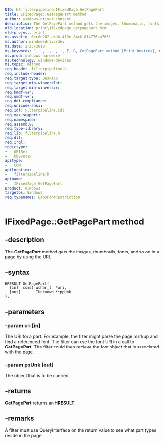 ```yaml
---
UID: NF:filterpipeline.IFixedPage.GetPagePart
title: IFixedPage::GetPagePart method
author: windows-driver-content
description: The GetPagePart method gets the images, thumbnails, fonts, and so on in a page by using the URI.
old-location: print\ifixedpage_getpagepart.htm
old-project: print
ms.assetid: 6ec8d282-eedb-419e-84cb-8f4776ea7650
ms.author: windowsdriverdev
ms.date: 2/23/2018
ms.keywords: ",  , ,, ., :, F, G, GetPagePart method [Print Devices], GetPagePart method [Print Devices], IFixedPage interface, GetPagePart,IFixedPage.GetPagePart, I, IFixedPage, IFixedPage interface [Print Devices], GetPagePart method, IFixedPage::GetPagePart, P, a, d, e, filterpipeline/IFixedPage::GetPagePart, filterpipeline_925ca634-7cac-41f6-b80f-cc5c90154ae0.xml, g, i, print.ifixedpage_getpagepart, r, t, x"
ms.prod: windows-hardware
ms.technology: windows-devices
ms.topic: method
req.header: filterpipeline.h
req.include-header: 
req.target-type: Desktop
req.target-min-winverclnt: 
req.target-min-winversvr: 
req.kmdf-ver: 
req.umdf-ver: 
req.ddi-compliance: 
req.unicode-ansi: 
req.idl: Filterpipeline.idl
req.max-support: 
req.namespace: 
req.assembly: 
req.type-library: 
req.lib: filterpipeline.h
req.dll: 
req.irql: 
topictype:
-	APIRef
-	kbSyntax
apitype:
-	COM
apilocation:
-	filterpipeline.h
apiname:
-	IFixedPage.GetPagePart
product: Windows
targetos: Windows
req.typenames: EXpsFontRestriction
---
```


# IFixedPage::GetPagePart method


## -description


The <b>GetPagePart</b> method gets the images, thumbnails, fonts, and so on in a page by using the URI.


## -syntax


````
HRESULT GetPagePart(
  [in]  const wchar_t  *uri,
  [out]       IUnknown **ppUnk
);
````


## -parameters




### -param uri [in]

The URI for a part. For example, the filter might parse the page markup and find a referenced font. The filter can use the font URI in a call to <b>GetPagePart</b>. The filter could then retrieve the font object that is associated with the page.


### -param ppUnk [out]

The object that is to be queried.


## -returns



<b>GetPagePart</b> returns an <b>HRESULT</b>.




## -remarks



A filter must use QueryInterface on the return value to see what part types reside in the page.



